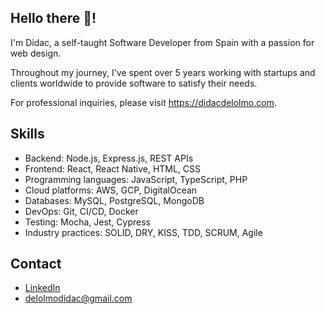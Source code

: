 ## Hello there 👋!
I'm Didac, a self-taught Software Developer from Spain with a passion for web design.

Throughout my journey, I've spent over 5 years working with startups and clients worldwide to provide software to satisfy their needs. 

For professional inquiries, please visit https://didacdelolmo.com.

## Skills
- Backend: Node.js, Express.js, REST APIs
- Frontend: React, React Native, HTML, CSS
- Programming languages: JavaScript, TypeScript, PHP
- Cloud platforms: AWS, GCP, DigitalOcean
- Databases: MySQL, PostgreSQL, MongoDB
- DevOps: Git, CI/CD, Docker
- Testing: Mocha, Jest, Cypress
- Industry practices: SOLID, DRY, KISS, TDD, SCRUM, Agile

## Contact
- <u>[LinkedIn](https://www.linkedin.com/in/didacdelolmo/)</u>
- delolmodidac@gmail.com
